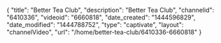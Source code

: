 {
    "title": "Better Tea Club",
    "description": "Better Tea Club",
    "channelid": "6410336",
    "videoid": "6660818",
    "date_created": "1444596829",
    "date_modified": "1444788752",
    "type": "captivate",
    "layout": "channelVideo",
    "url": "\/home\/better-tea-club\/6410336-6660818"
}